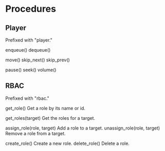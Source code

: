 
# Procedures

## Player

Prefixed with "player."

enqueue()
dequeue()

move()
skip_next()
skip_prev()

pause()
seek()
volume()

## RBAC

Prefixed with "rbac."

get_role()
    Get a role by its name or id.
    
get_roles(target)
    Get the roles for a target.

assign_role(role, target)
    Add a role to a target.
unassign_role(role, target)
    Remove a role from a target.

create_role()
    Create a new role.
delete_role()
    Delete a role.